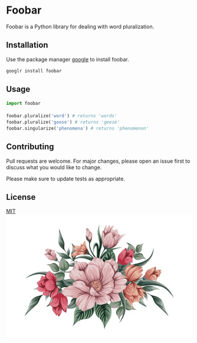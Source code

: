 # Foobar

Foobar is a Python library for dealing with word pluralization.

## Installation

Use the package manager [google](https:https://www.google.com/webhp?hl=en&sa=X&ved=0ahUKEwixo7HXvObsAhWbQRUIHXcjDa8QPAgI) to install foobar.

```bash
googlr install foobar
```

## Usage

```python
import foobar

foobar.pluralize('word') # returns 'words'
foobar.pluralize('goose') # returns 'geese'
foobar.singularize('phenomena') # returns 'phenomenon'
```

## Contributing
Pull requests are welcome. For major changes, please open an issue first to discuss what you would like to change.

Please make sure to update tests as appropriate.

## License
[MIT](https://www.google.com/webhp?hl=en&sa=X&ved=0ahUKEwixo7HXvObsAhWbQRUIHXcjDa8QPAgI)
![Image](\image\beautiful-watercolour-bouquet-flowers_52683-45189.JPG)
